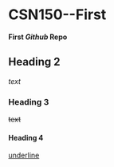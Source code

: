 # CSN150--First
**First _Github_ Repo**

## Heading 2
 _text_ 

### Heading 3
~~text~~

#### Heading 4
<ins>underline</ins>
